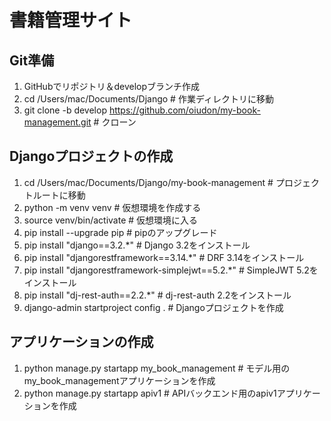 # 書籍管理サイト
## Git準備
1. GitHubでリポジトリ＆developブランチ作成
2. cd /Users/mac/Documents/Django # 作業ディレクトリに移動
3. git clone -b develop https://github.com/oiudon/my-book-management.git # クローン

## Djangoプロジェクトの作成
1. cd /Users/mac/Documents/Django/my-book-management # プロジェクトルートに移動
2. python -m venv venv # 仮想環境を作成する
3. source venv/bin/activate # 仮想環境に入る
4. pip install --upgrade pip # pipのアップグレード
5. pip install "django==3.2.*" # Django 3.2をインストール
6. pip install "djangorestframework==3.14.*" # DRF 3.14をインストール
7. pip install "djangorestframework-simplejwt==5.2.*" # SimpleJWT 5.2をインストール
8. pip install "dj-rest-auth==2.2.*" # dj-rest-auth 2.2をインストール
9. django-admin startproject config . # Djangoプロジェクトを作成

## アプリケーションの作成
1. python manage.py startapp my_book_management # モデル用のmy_book_managementアプリケーションを作成
2. python manage.py startapp apiv1 # APIバックエンド用のapiv1アプリケーションを作成